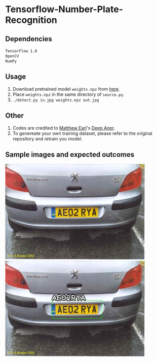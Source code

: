 # Tensorflow-Number-Plate-Recognition

## Dependencies
```
TensorFlow 1.0
OpenCV
NumPy
```

## Usage
1. Download pretrained model `weights.npz` from [here](https://drive.google.com/file/d/0B-MtVXQMUxQiZElfSy1ON09QQ0U/view?usp=sharing).
2. Place `weights.npz` in the same directory of `source.py`.
3. `./detect.py in.jpg weights.npz out.jpg`

## Other
1. Codes are credited to [Matthew Earl](https://github.com/matthewearl)'s [Deep Anpr](https://github.com/matthewearl/deep-anpr).
2. To genereate your own training dataset, please refer to the original repository and retrain you model.

## Sample images and expected outcomes
![Input](/static/in.jpg)
![Output](/static/out.jpg)
